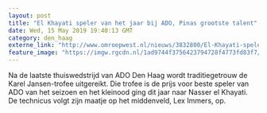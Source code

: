 ```yaml
---
layout: post
title: "El Khayati speler van het jaar bij ADO, Pinas grootste talent"
date: Wed, 15 May 2019 19:40:13 GMT
category: den_haag
externe_link: "http://www.omroepwest.nl/nieuws/3832800/El-Khayati-speler-van-het-jaar-bij-ADO-Pinas-grootste-talent"
feature_image: "https://imgw.rgcdn.nl/1ad9744f3756423794728f4773fd83f7/opener/3832862.jpg"
---
```


Na de laatste thuiswedstrijd van ADO Den Haag wordt traditiegetrouw de Karel Jansen-trofee uitgereikt. Die trofee is de prijs voor beste speler van ADO van het seizoen en het kleinood ging dit jaar naar Nasser el Khayati. De technicus volgt zijn maatje op het middenveld, Lex Immers, op.
